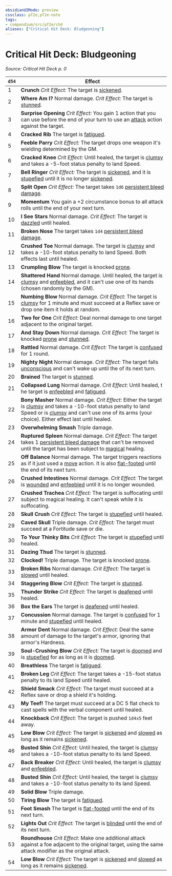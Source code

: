 ```yaml
---
obsidianUIMode: preview
cssclass: pf2e,pf2e-note
tags:
- compendium/src/pf2e/chd
aliases: ["Critical Hit Deck: Bludgeoning"]
---
```

# Critical Hit Deck: Bludgeoning  
*Source: Critical Hit Deck p. 0*  

| `d54` | Effect |
|-------|--------|
| 1 | **Crunch** _Crit Effect:_ The target is [sickened](../conditions.md#Sickened). |
| 2 | **Where Am I?** Normal damage. _Crit Effect:_ The target is [stunned](../conditions.md#Stunned). |
| 3 | **Surprise Opening** _Crit Effect:_ You gain 1 action that you can use before the end of your turn to use an [attack](../traits/attack.md) action against the target. |
| 4 | **Cracked Rib** The target is [fatigued](../conditions.md#Fatigued). |
| 5 | **Feeble Parry** _Crit Effect:_ The target drops one weapon it's wielding determined by the GM. |
| 6 | **Cracked Knee** _Crit Effect:_ Until healed, the target is [clumsy](../conditions.md#Clumsy) and takes a -5-foot status penalty to land Speed. |
| 7 | **Bell Ringer** _Crit Effect:_ The target is [sickened](../conditions.md#Sickened), and it is [stupefied](../conditions.md#Stupefied) until it is no longer [sickened](../conditions.md#Sickened). |
| 8 | **Split Open** _Crit Effect:_ The target takes `1d6` [persistent bleed damage](../conditions.md#Persistent%20Damage). |
| 9 | **Momentum** You gain a +2 circumstance bonus to all attack rolls until the end of your next turn. |
| 10 | **I See Stars** Normal damage. _Crit Effect:_ The target is [dazzled](../conditions.md#Dazzled) until healed. |
| 11 | **Broken Nose** The target takes `1d4` [persistent bleed damage](../conditions.md#Persistent%20Damage). |
| 12 | **Crushed Toe** Normal damage. The target is [clumsy](../conditions.md#Clumsy) and takes a -10-foot status penalty to land Speed. Both effects last until healed. |
| 13 | **Crumpling Blow** The target is knocked [prone](../conditions.md#Prone). |
| 14 | **Shattered Hand** Normal damage. Until healed, the target is [clumsy](../conditions.md#Clumsy) and [enfeebled](../conditions.md#Enfeebled), and it can't use one of its hands (chosen randomly by the GM). |
| 15 | **Numbing Blow** Normal damage. _Crit Effect:_ The target is [clumsy](../conditions.md#Clumsy) for 1 minute and must succeed at a Reflex save or drop one item it holds at random. |
| 16 | **Two for One** _Crit Effect:_ Deal normal damage to one target adjacent to the original target. |
| 17 | **And Stay Down** Normal damage. _Crit Effect:_ The target is knocked [prone](../conditions.md#Prone) and [stunned](../conditions.md#Stunned). |
| 18 | **Rattled** Normal damage. _Crit Effect:_ The target is [confused](../conditions.md#Confused) for 1 round. |
| 19 | **Nighty Night** Normal damage. _Crit Effect:_ The target falls [unconscious](../conditions.md#Unconscious) and can't wake up until the of its next turn. |
| 20 | **Brained** The target is [stunned](../conditions.md#Stunned). |
| 21 | **Collapsed Lung** Normal damage. _Crit Effect:_ Until healed, t he target is [enfeebled](../conditions.md#Enfeebled) and [fatigued](../conditions.md#Fatigued). |
| 22 | **Bony Masher** Normal damage. _Crit Effect:_ Either the target is [clumsy](../conditions.md#Clumsy) and takes a -10-foot status penalty to land Speed or is [clumsy](../conditions.md#Clumsy) and can't use one of its arms (your choice). Either effect last until healed. |
| 23 | **Overwhelming Smash** Triple damage. |
| 24 | **Ruptured Spleen** Normal damage. _Crit Effect:_ The target takes 1 [persistent bleed damage](../conditions.md#Persistent%20Damage) that can't be removed until the target has been subject to [magical](../traits/magical.md) healing. |
| 25 | **Off Balance** Normal damage. The target triggers reactions as if it just used a [move](../traits/move.md) action. It is also [flat-footed](../conditions.md#Flat-footed) until the end of its next turn. |
| 26 | **Crushed Intestines** Normal damage. _Crit Effect:_ The target is [wounded](../conditions.md#Wounded) and [enfeebled](../conditions.md#Enfeebled) until it is no longer wounded. |
| 27 | **Crushed Trachea** _Crit Effect:_ The target is suffocating until subject to magical healing. It can't speak while it is suffocating. |
| 28 | **Skull Crush** _Crit Effect:_ The target is [stupefied](../conditions.md#Stupefied) until healed. |
| 29 | **Caved Skull** Triple damage. _Crit Effect:_ The target must succeed at a Fortitude save or die. |
| 30 | **To Your Thinky Bits** _Crit Effect:_ The target is [stupefied](../conditions.md#Stupefied) until healed. |
| 31 | **Dazing Thud** The target is [stunned](../conditions.md#Stunned). |
| 32 | **Clocked!** Triple damage. The target is knocked [prone](../conditions.md#Prone). |
| 33 | **Broken Ribs** Normal damage. _Crit Effect:_ The target is [slowed](../conditions.md#Slowed) until healed. |
| 34 | **Staggering Blow** _Crit Effect:_ The target is [stunned](../conditions.md#Stunned). |
| 35 | **Thunder Strike** _Crit Effect:_ The target is [deafened](../conditions.md#Deafened) until healed. |
| 36 | **Box the Ears** The target is [deafened](../conditions.md#Deafened) until healed. |
| 37 | **Concussion** Normal damage. The target is [confused](../conditions.md#Confused) for 1 minute and [stupefied](../conditions.md#Stupefied) until healed. |
| 38 | **Armor Dent** Normal damage. _Crit Effect:_ Deal the same amount of damage to the target's armor, ignoring that armor's Hardness. |
| 39 | **Soul-Crushing Blow** _Crit Effect:_ The target is [doomed](../conditions.md#Doomed) and is [stupefied](../conditions.md#Stupefied) for as long as it is [doomed](../conditions.md#Doomed). |
| 40 | **Breathless** The target is [fatigued](../conditions.md#Fatigued). |
| 41 | **Broken Leg** _Crit Effect:_ The target takes a -15-foot status penalty to its land Speed until healed. |
| 42 | **Shield Smack** _Crit Effect:_ The target must succeed at a Reflex save or drop a shield it's holding. |
| 43 | **My Teef!** The target must succeed at a DC 5 flat check to cast spells with the verbal component until healed. |
| 44 | **Knockback** _Crit Effect:_ The target is pushed `1d4x5` feet away. |
| 45 | **Low Blow** _Crit Effect:_ The target is [sickened](../conditions.md#Sickened) and [slowed](../conditions.md#Slowed) as long as it remains [sickened](../conditions.md#Sickened). |
| 46 | **Busted Shin** _Crit Effect:_ Until healed, the target is [clumsy](../conditions.md#Clumsy) and takes a -10-foot status penalty to its land Speed. |
| 47 | **Back Breaker** _Crit Effect:_ Until healed, the target is [clumsy](../conditions.md#Clumsy) and [enfeebled](../conditions.md#Enfeebled). |
| 48 | **Busted Shin** _Crit Effect:_ Until healed, the target is [clumsy](../conditions.md#Clumsy) and takes a -10-foot status penalty to its land Speed. |
| 49 | **Solid Blow** Triple damage. |
| 50 | **Tiring Blow** The target is [fatigued](../conditions.md#Fatigued). |
| 51 | **Foot Smash** The target is [flat-footed](../conditions.md#Flat-footed) until the end of its next turn. |
| 52 | **Lights Out** _Crit Effect:_ The target is [blinded](../conditions.md#Blinded) until the end of its next turn. |
| 53 | **Roundhouse** _Crit Effect:_ Make one additional attack against a foe adjacent to the original target, using the same attack modifier as the original attack. |
| 54 | **Low Blow** _Crit Effect:_ The target is [sickened](../conditions.md#Sickened) and [slowed](../conditions.md#Slowed) as long as it remains [sickened](../conditions.md#Sickened). |